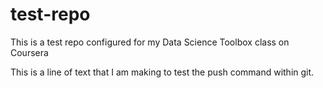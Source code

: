 test-repo
=========

This is a test repo configured for my Data Science Toolbox class on Coursera

This is a line of text that I am making to test the push command within git.


